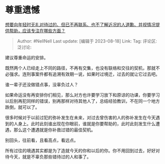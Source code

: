 # 尊重遗憾
[想要向年轻时无礼对待过的、但已不再联系、也不了解近况的人道歉、并视情况提供帮助，应该专注在哪些方面？](https://www.zhihu.com/question/617171175/answer/3171313412)

> Author: #NellNell
> Last update: [编辑于 2023-08-18]
> Link:
> Tag:
> 评论区:
> 泛讨论:

建议尊重命运的安排。

既然两个人已经走上不同的路径，不再有交集，也没有联络和交往的契机，那就不必强求。连刑事案件都有追溯有效期一说，如果时过境迁，过去的就让它过去吧。

谁一辈子还没做错点事，没辜负过人？

如果命运没有再安排你们相见，那么对方也许要学习放下和原谅的功课，你要学习以后别再犯同样的错误，别再那样对待其他人了，总结经验教训，不在同一个地方跌倒，就可以了。

很多时候对于以前过犯的弥补发生在未来，对过去曾伤害的人的弥补发生在今天遇到的人身上。此时此刻谁出现在你眼前，谁就是你要帮助的，此时此刻发生什么遭遇，那么这个遭遇就是你补救过错的最佳契机。

别回头，往前看，且看高点，看远点。

所有过往的境遇其实都是为了造就今天的你和以后的你。你不用回到过去，好好对待今天，就是不辜负那些错待过的人和事了。
